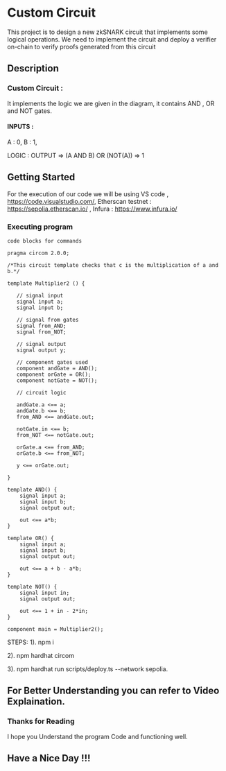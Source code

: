 # Custom Circuit 
This project is to design a new zkSNARK circuit that implements some logical operations. We need to implement the circuit and deploy a verifier on-chain to verify proofs generated from this circuit

## Description

### Custom Circuit :
It implements the logic we are given in the diagram, it contains AND , OR and NOT gates.

#### INPUTS :
A : 0, 
B : 1,

LOGIC : OUTPUT => (A AND B) OR (NOT(A)) => 1

## Getting Started

For the execution of our code we will be using VS code ,
https://code.visualstudio.com/,
Etherscan testnet : https://sepolia.etherscan.io/ ,
Infura : https://www.infura.io/

### Executing program

```
code blocks for commands

pragma circom 2.0.0;

/*This circuit template checks that c is the multiplication of a and b.*/  

template Multiplier2 () {  

   // signal input
   signal input a;
   signal input b;

   // signal from gates
   signal from_AND;
   signal from_NOT;

   // signal output
   signal output y;

   // component gates used 
   component andGate = AND();
   component orGate = OR();
   component notGate = NOT();

   // circuit logic

   andGate.a <== a;
   andGate.b <== b;
   from_AND <== andGate.out;

   notGate.in <== b;
   from_NOT <== notGate.out;

   orGate.a <== from_AND;
   orGate.b <== from_NOT;

   y <== orGate.out;
   
}

template AND() {
    signal input a;
    signal input b;
    signal output out;

    out <== a*b;
}

template OR() {
    signal input a;
    signal input b;
    signal output out;

    out <== a + b - a*b;
}

template NOT() {
    signal input in;
    signal output out;

    out <== 1 + in - 2*in;
}

component main = Multiplier2();

```
STEPS:
1). npm i

2). npm hardhat circom

3). npm hardhat run scripts/deploy.ts --network sepolia.

## For Better Understanding you can refer to Video Explaination.

### Thanks for Reading
I hope you Understand the program Code and functioning well.
## Have a Nice Day !!!
